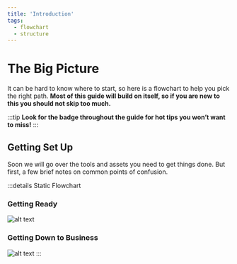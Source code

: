 ```yaml
---
title: 'Introduction'
tags:
  - flowchart
  - structure
---
```


# The Big Picture

It can be hard to know where to start, so here is a flowchart to help you pick the right path. **Most of this guide will build on itself, so if you are new to this you should not skip too much.**

:::tip
**Look for the <Badge text="important" type="tip"/> badge throughout the guide for hot tips you won’t want to miss!**
:::

<FlowChartComponent/>

## Getting Set Up <Badge text="important" type="tip"/>

Soon we will go over the tools and assets you need to get things done. But first, a few brief notes on common points of confusion.

:::details Static Flowchart

### Getting Ready <Badge text="important" type="tip"/>

![alt text](/images/UDK/essential/image66.png "This will have clickable links someday")

### Getting Down to Business <Badge text="important" type="tip"/>

![alt text](/images/UDK/essential/image73.png "This will also have clickable links someday")
:::